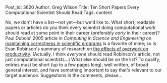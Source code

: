 Post_Id: 3620
Author: Greg Wilson
Title: Ten Short Papers Every Computational Scientist Should Read
Tags: content

<p>No, we don't have a list&mdash;not yet&mdash;but we'd like to. What short, readable papers or articles do you think every scientist doing computational work should read at some point in their career (preferably <em>early</em> in their career)?  Paul Dubois' 2005 article in <em>Computing in Science and Engineering</em> on <a href="http://portal.acm.org/citation.cfm?id=1069590.1069683">maintaining correctness in scientific programs</a> is a favorite of mine; so is Evan Robinson's summary of research on <a href="http://www.igda.org/why-crunch-modes-doesnt-work-six-lessons">the effects of overwork on productivity</a>. (Actually, I think <em>everyone</em> should read Robinson's article, not just computational scientists...) What else should be on the list? To qualify, entries must be short (up to a few pages long), well written, of broad general interest, and have something important to say that's relevant to our target audience. Suggestions in the comments, please...</p>
